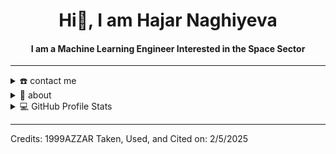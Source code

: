 <div align="center">
<h1 align="center">Hi👋, I am Hajar Naghiyeva</h1>
<h4 align="center">I am a <b>Machine Learning Engineer Interested in the Space Sector</b></h4>
</div>

-----
<details>
  <summary>☎️ contact me</summary>
<div>
  <samp>
    <h2 align="center">You Can Reach Me By:</h2>
    <p align="center">
      <br/>
      <a href="https://www.linkedin.com/in/hajar-naghiyeva/" target="blank"><img align="center"
         src="https://img.shields.io/badge/linkedin-%231DA1F2.svg?style=for-the-badge&logo=linkedin&logoColor=white"
         alt="hajar" height="30"/></a>
      <a href="https://www.facebook.com/profile.php?id=100009315760596" target="blank"><img align="center"
         src="https://img.shields.io/badge/facebook-4267B2.svg?style=for-the-badge&logo=facebook&logoColor=white"
         alt="hajar" height="30"/></a>
      <a href="mailto:naghiyevahajar@gmail.com" target="blank"><img align="center"
         src="https://img.shields.io/badge/gmail-EA4335.svg?style=for-the-badge&logo=gmail&logoColor=white"
         alt="hajar" height="30"/></a>
    </p>
  <p align="center">
      <a href="https://instagram.com/hecernagieva?igshid=YmMyMTA2M2Y=" target="blank"><img align="center"
         src="https://img.shields.io/badge/instagram-%23E4405F.svg?style=for-the-badge&logo=Instagram&logoColor=white"
         alt="hajar" height="30"/></a>
      <a href="https://t.me/hajarnaghiyeva" target="blank"><img align="center"
         src="https://img.shields.io/badge/Telegram-2CA5E0?style=for-the-badge&logo=telegram&logoColor=white"
         alt="hajar" height="30"/></a>
      <br>
    </p>
  </samp>
</div>
</details>

<details>
  <summary>🧮 about</summary>
<div>
<samp>
<h2 align="center">About Me</h2>
  <p align="center">
    <p>Hi, I am <strong>Hajar Naghiyeva</strong>, a <strong>Machine Learning Engineer</strong> passionate about <strong>AI-driven innovation in space sector</strong>. My experience spans <strong>computer vision, deep learning, and data analytics</strong>, with a strong focus on <strong>real-world applications</strong>.</p>

<h3>💻 Research & Development</h3>
<ul>
    <li>Junior Researcher at <strong>CeDAR (ADA University)</strong></li>
</ul>

<h3>💡 Projects & Achievements</h3>
<ul>
    <li><strong>CanSat Global 2024 Finalist</strong>, <strong>CanSat Azerbaijan 2023 Winner</strong>, <strong>IAC 2023 Representative</strong>, and <strong>Space for Women Mentee</strong>.</li>
    <li>AI Mentor, Research Presenter, and Advocate for <strong>AI Education and Sustainability</strong>.</li>
</ul>

<h3>👩🏻‍💻 Tech Stack</h3>
<h4>Programming Languages</h4>
<ul>
  <li><p>Python, C, C++, Java</p></li>
</ul>

<h4>AI/ML Frameworks & Tools</h4>
<ul>
  <li><p>PyTorch, TensorFlow, OpenCV, Hugging Face</p></li>
</ul>
    
<p>Let's connect and build something impactful! 🚀</p>
  </p>
 </samp>
</div>
</details>
  
<details> 
  <summary>💻 GitHub Profile Stats</summary>
  <div>
  <samp>
    <h2 align="center"> GitHub Stats </h2>
      <br/>
    <details open>
  <summary><h3>Languages</h3></summary>
              </p>
      <p align="center">
      <a href="https://github.com/Hajar-Naghiyeva/">
          <img width="45%" src="https://github-readme-stats.vercel.app/api/top-langs/?username=Hajar-Naghiyeva&langs_count=6&theme=gruvbox&layout=compact&hide_border=true%22alt=%22Hajar-Naghiyeva"
          alt="Hajar-Naghiyeva :: Most Used Languages" />
          </a>
        </p>
        <p align="center">
          <a href="https://github.com/Hajar-Naghiyeva/">
          <img width="45%" src="https://github-profile-summary-cards.vercel.app/api/cards/repos-per-language?username=Hajar-Naghiyeva&theme=gruvbox&layout=compact&hide_border=true"
          alt="Hajar-Naghiyeva :: Top Languages by Repo" />
          </a>
</details>
    <details open>
  <summary><h3>Statistics</h3></summary>
        <p align="center">
          <a href="https://github.com/Hajar-Naghiyeva/">
          <img width="49.5%" src="https://github-readme-stats.vercel.app/api?username=Hajar-Naghiyeva&show_icons=true&theme=gruvbox&hide_border=true&include_all_commits=true&custom_title=Total%20Commits%20in%202025" />
          <img width="49.5%" src="https://github-readme-streak-stats.herokuapp.com/?user=Hajar-Naghiyeva&theme=gruvbox&hide_border=true" />
          </a>
       </p>
     <br>
     </samp>
  </div>    
</details>
  
-----
Credits: 1999AZZAR
Taken, Used, and Cited on: 2/5/2025
